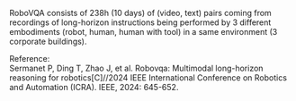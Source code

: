 RoboVQA consists of 238h (10 days) of (video, text) pairs coming
from recordings of long-horizon instructions being performed by 3 different
embodiments (robot, human, human with tool) in a same environment (3
corporate buildings).

Reference:  
Sermanet P, Ding T, Zhao J, et al. Robovqa: Multimodal long-horizon reasoning for robotics[C]//2024 IEEE International Conference on Robotics and Automation (ICRA). IEEE, 2024: 645-652.
